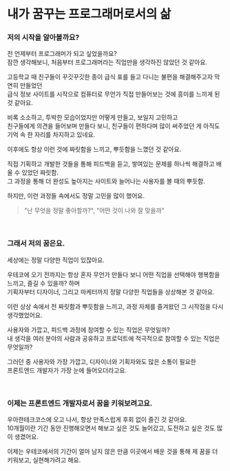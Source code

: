 # 내가 꿈꾸는 프로그래머로서의 삶

### 저의 시작을 알아볼까요?

전 언제부터 프로그래머가 되고 싶었을까요?<br>
잠깐 생각해보니, 처음부터 프로그래머라는 직업만을 생각하진 않았던 것 같아요.

고등학교 때 친구들이 꾸깃꾸깃한 종이 급식 표를 들고 다니는 불편을 해결해주고자 막연히 만들었던<br>
급식 정보 사이트를 시작으로 컴퓨터로 무언가 직접 만들어보는 것에 흥미를 느끼게 된 것 같아요.

비록 소소하고, 투박한 모습이었지만 어떻게 만들고, 보일지 고민하고<br>
친구들에게 의견을 들어보며 만들다 보니, 친구들이 편하다며 많이 써주었던 게 아직도 기억 속 한 자리를 차지하고 있네요.

이후에도 항상 이런 것에 짜릿함을 느끼고, 뿌듯함을 느꼈던 것 같아요.

직접 기획하고 개발한 것들을 통해 피드백을 듣고, 쌓여있는 문제를 하나씩 해결하고 배울 수 있었던 짜릿함.<br>
그 과정을 통해 더 완성도 높아지는 사이트와 늘어나는 사용자를 볼 때의 뿌듯함.

하지만, 이런 과정들 속에서도 정말 고민을 많이 했어요.<br>
> "난 무엇을 정말 좋아할까?", "어떤 것이 나와 잘 맞을까"

<br>

### 그래서 저의 꿈은요.

세상에는 정말 다양한 직업이 있잖아요.

우테코에 오기 전까지는 항상 혼자 무언가 만들다 보니 어떤 직업을 선택해야 행복함을 느끼고, 즐길 수 있을까? 하며<br>
기획자부터 디자이너, 그리고 마케터까지 정말 다양한 직업들을 상상해본 것 같아요.

이런 상상 속에서 전 짜릿함과 뿌듯함을 느끼고, 과정 자체를 즐겨왔던 그 시작점을 다시 생각했었어요.

사용자와 가깝고, 피드백 과정에 참여할 수 있는 직업은 무엇일까?<br>
내 생각을 여러 분야의 사람과 공유하고 프로덕트에 적극적으로 참여할 수 있는 직업은 무엇일까?

그러던 중 사용자와 가장 가깝고, 디자이너와 기획자와도 많은 소통이 필요한<br>
프론트엔드 개발자가 가장 눈에 들어오더라고요.

<br>

### 이제는 프론트엔드 개발자로서 꿈을 키워보려고요.

우아한테크코스에 오고 나서, 항상 만족스럽게 후회 없이 즐긴 것 같아요.<br>
10개월이란 기간 동안 진행해오면서 해보고 싶은 것도 늘어갔고, 도전하고 싶은 것도 많이 생겼어요.

이제는 우테코에서의 기간이 얼마 남지 않은 만큼 이곳에서 배운 것을 통해 제 꿈을 더 키워보고, 실현해가려고 해요.
